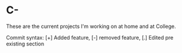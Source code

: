 # C-

These are the current projects I'm working on at home and at College.

Commit syntax: [+] Added feature, [-] removed feature, [.] Edited pre existing section
